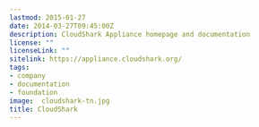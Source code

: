 ```yaml
---
lastmod: 2015-01-27
date: 2014-03-27T09:45:00Z
description: CloudShark Appliance homepage and documentation
license: ""
licenseLink: ""
sitelink: https://appliance.cloudshark.org/
tags:
- company
- documentation
- foundation
image:  cloudshark-tn.jpg
title: CloudShark
---
```


